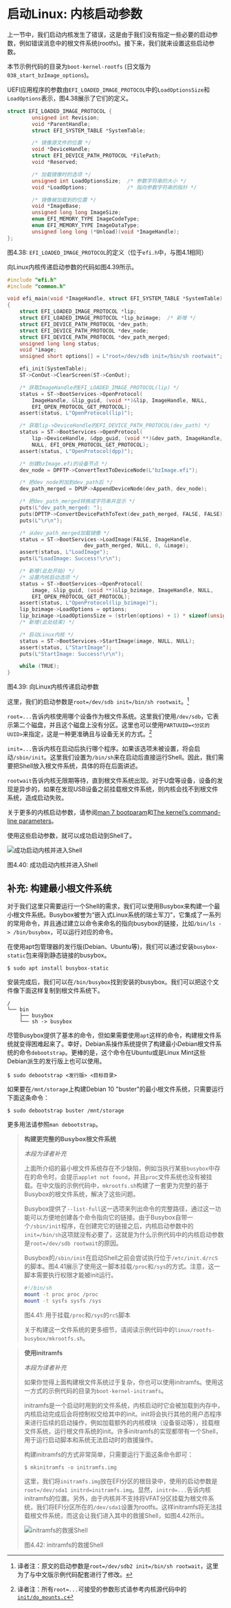 # 启动Linux: 内核启动参数

上一节中，我们启动内核发生了错误，这是由于我们没有指定一些必要的启动参数，例如错误消息中的根文件系统(rootfs)。接下来，我们就来设置这些启动参数。

本节示例代码的目录为`boot-kernel-rootfs` (日文版为`038_start_bzImage_options`)。

UEFI应用程序的参数由`EFI_LOADED_IMAGE_PROTOCOL`中的`LoadOptionsSize`和`LoadOptions`表示，图4.38展示了它们的定义。

```c
struct EFI_LOADED_IMAGE_PROTOCOL {
        unsigned int Revision;
        void *ParentHandle;
        struct EFI_SYSTEM_TABLE *SystemTable;

        /* 镜像源文件的位置 */
        void *DeviceHandle;
        struct EFI_DEVICE_PATH_PROTOCOL *FilePath;
        void *Reserved;

        /* 加载镜像时的选项 */
        unsigned int LoadOptionsSize;  /* 参数字符串的大小 */
        void *LoadOptions;             /* 指向参数字符串的指针 */

        /* 镜像被加载到的位置 */
        void *ImageBase;
        unsigned long long ImageSize;
        enum EFI_MEMORY_TYPE ImageCodeType;
        enum EFI_MEMORY_TYPE ImageDataType;
        unsigned long long (*Unload)(void *ImageHandle);
};
```

图4.38: `EFI_LOADED_IMAGE_PROTOCOL`的定义（位于`efi.h`中，与图4.1相同）

向Linux内核传递启动参数的代码如图4.39所示。

```c
#include "efi.h"
#include "common.h"

void efi_main(void *ImageHandle, struct EFI_SYSTEM_TABLE *SystemTable)
{
    struct EFI_LOADED_IMAGE_PROTOCOL *lip;
    struct EFI_LOADED_IMAGE_PROTOCOL *lip_bzimage;  /* 新增 */
    struct EFI_DEVICE_PATH_PROTOCOL *dev_path;
    struct EFI_DEVICE_PATH_PROTOCOL *dev_node;
    struct EFI_DEVICE_PATH_PROTOCOL *dev_path_merged;
    unsigned long long status;
    void *image;
    unsigned short options[] = L"root=/dev/sdb init=/bin/sh rootwait";  /* 新增 */

    efi_init(SystemTable);
    ST->ConOut->ClearScreen(ST->ConOut);

    /* 获取ImageHandle的EFI_LOADED_IMAGE_PROTOCOL(lip) */
    status = ST->BootServices->OpenProtocol(
        ImageHandle, &lip_guid, (void **)&lip, ImageHandle, NULL,
        EFI_OPEN_PROTOCOL_GET_PROTOCOL);
    assert(status, L"OpenProtocol(lip)");

    /* 获取lip->DeviceHandle的EFI_DEVICE_PATH_PROTOCOL(dev_path) */
    status = ST->BootServices->OpenProtocol(
        lip->DeviceHandle, &dpp_guid, (void **)&dev_path, ImageHandle,
        NULL, EFI_OPEN_PROTOCOL_GET_PROTOCOL);
    assert(status, L"OpenProtocol(dpp)");

    /* 创建bzImage.efi的设备节点 */
    dev_node = DPFTP->ConvertTextToDeviceNode(L"bzImage.efi");

    /* 把dev_node附加到dev_path后 */
    dev_path_merged = DPUP->AppendDeviceNode(dev_path, dev_node);

    /* 把dev_path_merged转换成字符串并显示 */
    puts(L"dev_path_merged: ");
    puts(DPTTP->ConvertDevicePathToText(dev_path_merged, FALSE, FALSE));
    puts(L"\r\n");

    /* 从dev_path_merged加载镜像 */
    status = ST->BootServices->LoadImage(FALSE, ImageHandle,
                         dev_path_merged, NULL, 0, &image);
    assert(status, L"LoadImage");
    puts(L"LoadImage: Success!\r\n");

    /* 新增(此处开始) */
    /* 设置内核启动选项 */
    status = ST->BootServices->OpenProtocol(
        image, &lip_guid, (void **)&lip_bzimage, ImageHandle, NULL,
        EFI_OPEN_PROTOCOL_GET_PROTOCOL);
    assert(status, L"OpenProtocol(lip_bzimage)");
    lip_bzimage->LoadOptions = options;
    lip_bzimage->LoadOptionsSize = (strlen(options) + 1) * sizeof(unsigned short);
    /* 新增(此处结束) */

    /* 启动Linux内核 */
    status = ST->BootServices->StartImage(image, NULL, NULL);
    assert(status, L"StartImage");
    puts(L"StartImage: Success!\r\n");

    while (TRUE);
}
```

图4.39: 向Linux内核传递启动参数

这里，我们的启动参数是`root=/dev/sdb init=/bin/sh rootwait`。[^1]

`root=...`告诉内核使用哪个设备作为根文件系统。这里我们使用`/dev/sdb`，它表示第二个磁盘，并且这个磁盘上没有分区。这里也可以使用`PARTUUID=<分区的UUID>`来指定，这是一种更准确且与设备无关的方式。[^2]

`init=...`告诉内核在启动后执行哪个程序。如果该选项未被设置，将会启动`/sbin/init`。这里我们设置为`/bin/sh`来在启动后直接运行Shell。因此，我们需要把Shell放入根文件系统，具体的将在后面讲述。

`rootwait`告诉内核无限期等待，直到根文件系统出现。对于U盘等设备，设备的发现是异步的，如果在发现USB设备之前挂载根文件系统，则内核会找不到根文件系统，造成启动失败。

关于更多的内核启动参数，请参阅[man 7 bootparam](http://man7.org/linux/man-pages/man7/bootparam.7.html)和[The kernel’s command-line parameters](https://www.kernel.org/doc/html/v4.14/admin-guide/kernel-parameters.html)。

使用这些启动参数，就可以成功启动到Shell了。

![成功启动内核并进入Shell](../../images/part2/boot-kernel-busybox.png)

图4.40: 成功启动内核并进入Shell


## 补充: 构建最小根文件系统

对于我们这里只需要运行一个Shell的需求，我们可以使用Busybox来构建一个最小根文件系统。Busybox被誉为“嵌入式Linux系统的瑞士军刀”，它集成了一系列的常用命令，并且通过建立以命令来命名的指向busybox的链接，比如`/bin/ls -> /bin/busybox`，可以运行对应的命令。

在使用apt包管理器的发行版(Debian、Ubuntu等)，我们可以通过安装`busybox-static`包来得到静态链接的busybox。

```shell
$ sudo apt install busybox-static
```

安装完成后，我们可以在`/bin/busybox`找到安装的busybox。我们可以把这个文件像下面这样复制到根文件系统下。

```ignore
/
└── bin
    ├── busybox
    └── sh -> busybox
```

尽管Busybox提供了基本的命令，但如果需要使用`apt`这样的命令，构建根文件系统就变得困难起来了。幸好，Debian系操作系统提供了构建最小Debian根文件系统的命令`debootstrap`。更棒的是，这个命令在Ubuntu或是Linux Mint这些Debian派生的发行版上也可以使用。

```shell
$ sudo debootstrap <发行版> <目标目录>
```

如果要在`/mnt/storage`上构建Debian 10 "buster"的最小根文件系统，只需要运行下面这条命令：

```shell
$ sudo debootstrap buster /mnt/storage
```

更多用法请参照`man debootstrap`。


> **构建更完整的Busybox根文件系统**
>
> *本段为译者补充*
>
> 上面所介绍的最小根文件系统存在不少缺陷，例如当执行某些`busybox`中存在的命令时，会提示`applet not found`，并且`proc`文件系统也没有被挂载。在中文版的示例代码中，`mkrootfs.sh`构建了一套更为完整的基于Busybox的根文件系统，解决了这些问题。
>
> Busybox提供了`--list-full`这一选项来列出命令的完整路径，通过这一功能可以方便地创建各个命令指向它的链接。由于Busybox自带一个`/sbin/init`程序，在创建完它的链接之后，内核启动参数中的`init=/bin/sh`这项就没有必要了，这就是为什么示例代码中的内核启动参数是`root=/dev/sdb rootwait`的原因。
>
> Busybox的`/sbin/init`在启动Shell之前会尝试执行位于`/etc/init.d/rcS`的脚本。图4.41展示了使用这一脚本挂载`/proc`和`/sys`的方式。注意，这一脚本需要执行权限才能被init运行。
>
> ```sh
> #!/bin/sh
> mount -t proc proc /proc
> mount -t sysfs sysfs /sys
> ```
>
> 图4.41: 用于挂载`/proc`和`/sys`的`rcS`脚本
>
> 关于构建这一文件系统的更多细节，请阅读示例代码中的`linux/rootfs-busybox/mkrootfs.sh`。


> **使用initramfs**
>
> *本段为译者补充*
>
> 如果你觉得上面构建根文件系统过于复杂，你也可以使用initramfs。使用这一方式的示例代码的目录为`boot-kernel-initramfs`。
>
> initramfs是一个启动时用到的文件系统，内核启动时它会被加载到内存中，内核启动完成后会将控制权交给其中的init。init将会执行其他的用户态程序来进行后续的启动操作，例如加载额外的内核模块（设备驱动等），挂载根文件系统，运行根文件系统的init。许多initramfs的实现都带有一个Shell，用于运行启动脚本和系统无法启动时的救援操作。
> 
> 构建initramfs的方式非常简单，只需要运行下面这条命令即可：
>
> ```shell
> $ mkinitramfs -o initramfs.img
> ```
>
> 这里，我们将`initramfs.img`放在EFI分区的根目录中，使用的启动参数是`root=/dev/sda1 initrd=initramfs.img`。显然，`initrd=...`告诉内核initramfs的位置。另外，由于内核并不支持将VFAT分区挂载为根文件系统，我们将EFI分区所在的`/dev/sda1`设置为rootfs。这样initramfs将无法挂载根文件系统，而这会让我们进入其中的救援Shell，如图4.42所示。
>
> ![initramfs的救援Shell](../../images/part2/boot-kernel-initramfs.png)
>
> 图4.42: initramfs的救援Shell


[^1]: 译者注：原文的启动参数是`root=/dev/sdb2 init=/bin/sh rootwait`，这里为了与中文版示例代码配套进行了修改。

[^2]: 译者注：所有`root=...`可接受的参数形式请参考内核源代码中的[`init/do_mounts.c`](https://github.com/torvalds/linux/blob/master/init/do_mounts.c#L192-L221)

